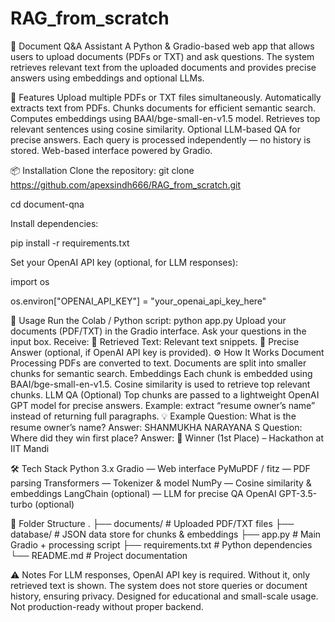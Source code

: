 # RAG_from_scratch  


📄 Document Q&A Assistant
A Python & Gradio-based web app that allows users to upload documents (PDFs or TXT) and ask questions. The system retrieves relevant text from the uploaded documents and provides precise answers using embeddings and optional LLMs.



🚀 Features
Upload multiple PDFs or TXT files simultaneously.
Automatically extracts text from PDFs.
Chunks documents for efficient semantic search.
Computes embeddings using BAAI/bge-small-en-v1.5 model.
Retrieves top relevant sentences using cosine similarity.
Optional LLM-based QA for precise answers.
Each query is processed independently — no history is stored.
Web-based interface powered by Gradio.


📦 Installation
Clone the repository:
git clone https://github.com/apexsindh666/RAG_from_scratch.git

cd document-qna



Install dependencies:

pip install -r requirements.txt

Set your OpenAI API key (optional, for LLM responses):

import os

os.environ["OPENAI_API_KEY"] = "your_openai_api_key_here"



📝 Usage
Run the Colab / Python script:
python app.py
Upload your documents (PDF/TXT) in the Gradio interface.
Ask your questions in the input box.
Receive:
🔎 Retrieved Text: Relevant text snippets.
🎯 Precise Answer (optional, if OpenAI API key is provided).
⚙ How It Works
Document Processing
PDFs are converted to text.
Documents are split into smaller chunks for semantic search.
Embeddings
Each chunk is embedded using BAAI/bge-small-en-v1.5.
Cosine similarity is used to retrieve top relevant chunks.
LLM QA (Optional)
Top chunks are passed to a lightweight OpenAI GPT model for precise answers.
Example: extract “resume owner’s name” instead of returning full paragraphs.
💡 Example
Question: What is the resume owner’s name?
Answer: SHANMUKHA NARAYANA S
Question: Where did they win first place?
Answer: 🥇 Winner (1st Place) – Hackathon at IIT Mandi



🛠 Tech Stack
Python 3.x
Gradio — Web interface
PyMuPDF / fitz — PDF parsing
Transformers — Tokenizer & model
NumPy — Cosine similarity & embeddings
LangChain (optional) — LLM for precise QA
OpenAI GPT-3.5-turbo (optional)



📁 Folder Structure
.
├── documents/          # Uploaded PDF/TXT files
├── database/           # JSON data store for chunks & embeddings
├── app.py              # Main Gradio + processing script
├── requirements.txt    # Python dependencies
└── README.md           # Project documentation


⚠️ Notes
For LLM responses, OpenAI API key is required. Without it, only retrieved text is shown.
The system does not store queries or document history, ensuring privacy.
Designed for educational and small-scale usage. Not production-ready without proper backend.
